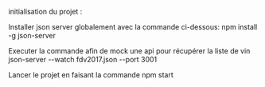 initialisation du projet :

Installer  json server globalement avec la commande ci-dessous:
npm install -g json-server

Executer la commande afin de mock une api pour récupérer la liste de vin
json-server --watch fdv2017.json --port 3001

Lancer le projet en faisant la commande npm start

